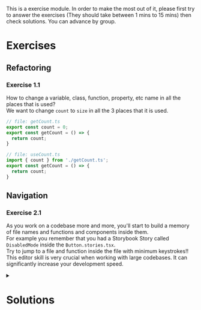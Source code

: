 This is a exercise module. In order to make the most out of it, please first try to answer the exercises (They should take between 1 mins to 15 mins) then check solutions. You can advance by group.

# Exercises

## Refactoring
### Exercise 1.1
How to change a variable, class, function, property, etc name in all the places that is used?  
We want to change `count` to `size` in all the 3 places that it is used.

```ts
// file: getCount.ts
export const count = 0;
export const getCount = () => {
  return count;
}
```

```ts
// file: useCount.ts
import { count } from './getCount.ts';
export const getCount = () => {
  return count;
}
```

## Navigation
### Exercise 2.1
As you work on a codebase more and more, you'll start to build a memory of file names and functions and components inside them.  
For example you remember that you had a Storybook Story called `DisabledMode` inside the `Button.stories.tsx`.  
Try to jump to a file and function inside the file with minimum keystrokes!!
This editor skill is very crucial when working with large codebases. It can significantly increase your development speed.  


<details markdown="1">
<summary><h1>Solutions</h1></summary>

## Refactoring
### Exercise 1.1
use: `F2` to refactor variable, class, function, etc names.  
don't use: `ctrl+d` or `cmd+d` or `ctrl+f2` (multi cursor select) they are not safe and they are manual.

🙏🏻 to @ARHariri for mentioning that this exists in VSCode.

## Navigation
### Exercise 2.1
Use `ctrl+p` or `cmd+p` to open `Go To File` prompt.  
Type your file name until it is the first suggested file in the prompt.  
The VSCode file search uses fuzzy search algorithm so typing `btn.st` would be enough to find `Button.stories.tsx` file.  
Now to jump to `DisabledMode` component type `@` and search the component.  
So by simply typing `btn.st @ Dis` and hitting Enter, you'll find the file.


</details>
